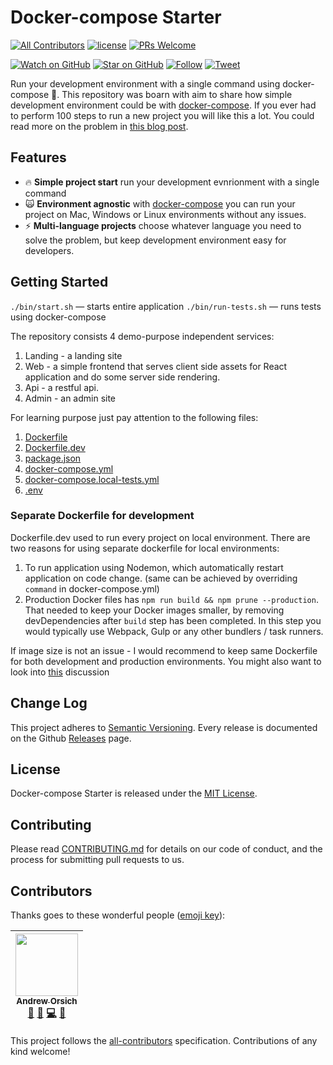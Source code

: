 # Docker-compose Starter

[![All Contributors](https://img.shields.io/badge/all_contributors-1-orange.svg?style=flat-square)](#contributors)
[![license](https://img.shields.io/github/license/mashape/apistatus.svg?style=flat-square)](LICENSE)
[![PRs Welcome](https://img.shields.io/badge/PRs-welcome-brightgreen.svg?style=flat-square)](http://makeapullrequest.com)

[![Watch on GitHub](https://img.shields.io/github/watchers/paralect/docker-compose-starter.svg?style=social&label=Watch)](https://github.com/paralect/docker-compose-starter/watchers)
[![Star on GitHub](https://img.shields.io/github/stars/auxilincom/docker-compose-starter.svg?style=social&label=Stars)](https://github.com/auxilincom/docker-compose-starter/stargazers)
[![Follow](https://img.shields.io/twitter/follow/auxilincom.svg?style=social&label=Follow)](https://twitter.com/auxilin)
[![Tweet](https://img.shields.io/twitter/url/https/github.com/auxilincom/docker-compose-starter.svg?style=social)](https://twitter.com/intent/tweet?text=I%20run%20my%20development%20environment%20with%20a%20simple%20command%20using%20docker-compose%20%F0%9F%9A%80.%20Check%20it%20out:%20https://github.com/auxilincom/docker-compose-starter)

Run your development environment with a single command using docker-compose 🚀.
This repository was boarn with aim to share how simple development environment could be with [docker-compose](https://docs.docker.com/compose/). If you ever had to perform 100 steps to run a new project you will like this a lot. You could read more on the problem in [this blog post](https://blog.maqpie.com/2017/02/22/fully-automated-development-environment-with-docker-compose/).

## Features

* 🔥 **Simple project start** run your development evnrionment with a single command
* 🙀 **Environment agnostic** with [docker-compose](https://docs.docker.com/compose/) you can run your project on Mac, Windows or Linux environments without any issues.
* ️⚡️ **Multi-language projects** choose whatever language you need to solve the problem, but keep development environment easy for developers.

## Getting Started

`./bin/start.sh` — starts entire application
`./bin/run-tests.sh` — runs tests using docker-compose

The repository consists 4 demo-purpose independent services: 
1. Landing - a landing site
2. Web - a simple frontend that serves client side assets for React application and do some server side rendering.
3. Api - a restful api.
4. Admin - an admin site

For learning purpose just pay attention to the following files: 
1. [Dockerfile](./api/Dockerfile)
2. [Dockerfile.dev](./api/Dockerfile.dev)
3. [package.json](./api/package.json)
4. [docker-compose.yml](./docker-compose.yml)
5. [docker-compose.local-tests.yml](./docker-compose.local-tests.yml)
6. [.env](./.env)

### Separate Dockerfile for development

Dockerfile.dev used to run every project on local environment. There are two reasons for using separate dockerfile for local environments:

1. To run application using Nodemon, which automatically restart application on code change. (same can be achieved by overriding `command` in docker-compose.yml)
2. Production Docker files has `npm run build && npm prune --production`. That needed to keep your Docker images smaller, by removing devDependencies after `build` step has been completed. In this step you would typically use Webpack, Gulp or any other bundlers / task runners.

If image size is not an issue - I would recommend to keep same Dockerfile for both development and production environments. You might also want to look into [this](https://github.com/paralect/docker-compose-starter/issues/3) discussion

## Change Log

This project adheres to [Semantic Versioning](http://semver.org/).
Every release is documented on the Github [Releases](https://github.com/paralect/docker-compose-starter/releases) page.

## License

Docker-compose Starter is released under the [MIT License](LICENSE).

## Contributing

Please read [CONTRIBUTING.md](CONTRIBUTING.md) for details on our code of conduct, and the process for submitting pull requests to us.

## Contributors

Thanks goes to these wonderful people ([emoji key](https://github.com/kentcdodds/all-contributors#emoji-key)):

<!-- ALL-CONTRIBUTORS-LIST:START - Do not remove or modify this section -->
<!-- prettier-ignore -->
| [<img src="https://avatars3.githubusercontent.com/u/681396?v=4" width="100px;"/><br /><sub><b>Andrew Orsich</b></sub>](http://paralect.com)<br />[💬](#question-anorsich "Answering Questions") [📝](#blog-anorsich "Blogposts") [💻](https://github.com/auxilincom/docker-compose-starter/commits?author=anorsich "Code") [🤔](#ideas-anorsich "Ideas, Planning, & Feedback") |
| :---: |
<!-- ALL-CONTRIBUTORS-LIST:END -->

This project follows the [all-contributors](https://github.com/kentcdodds/all-contributors) specification. Contributions of any kind welcome!
